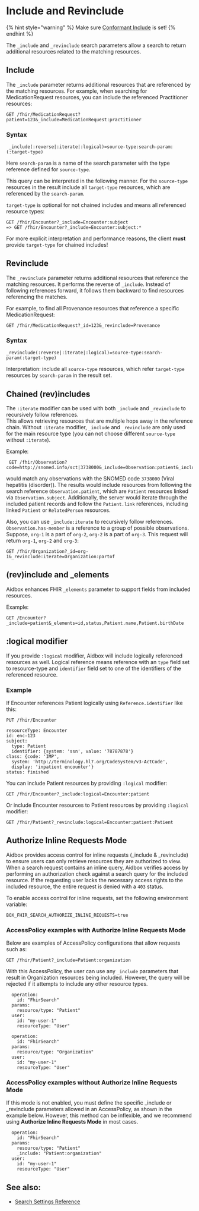 # Include and Revinclude

{% hint style="warning" %}
Make sure [Conformant Include](../../../reference/all-settings.md#fhir.search.include.conformant) is set!&#x20;
{% endhint %}

The `_include` and `_revinclude` search parameters allow a search to return additional resources related to the matching resources.

## Include

The `_include` parameter returns additional resources that are referenced by the matching resources. For example, when searching for MedicationRequest resources, you can include the referenced Practitioner resources:

```
GET /fhir/MedicationRequest?patient=123&_include=MedicationRequest:practitioner
```

### Syntax

```
 _include(:reverse|:iterate|:logical)=source-type:search-param:(:target-type)
```

Here `search-param` is a name of the search parameter with the type reference defined for `source-type`.

This query can be interpreted in the following manner. For the `source-type` resources in the result include all `target-type` resources, which are referenced by the `search-param`.

`target-type` is optional for not chained includes and means all referenced resource types:

```
GET /fhir/Encounter?_include=Encounter:subject 
=> GET /fhir/Encounter?_include=Encounter:subject:*
```

For more explicit interpretation and performance reasons, the client **must** provide `target-type` for chained includes!

## Revinclude

The `_revinclude` parameter returns additional resources that reference the matching resources. It performs the reverse of `_include`. Instead of following references forward, it follows them backward to find resources referencing the matches.

For example, to find all Provenance resources that reference a specific MedicationRequest:

```
GET /fhir/MedicationRequest?_id=123&_revinclude=Provenance
```

### Syntax

```
_revinclude(:reverse|:iterate|:logical)=source-type:search-param(:target-type)
```

Interpretation: include all `source-type` resources, which refer `target-type` resources by `search-param` in the result set.

## Chained (rev)includes

The `:iterate` modifier can be used with both `_include` and `_revinclude` to recursively follow references.\
This allows retrieving resources that are multiple hops away in the reference chain. Without `:iterate` modifier, `_include` and `_revinclude` are only used for the main resource type (you can not choose different `source-type` without `:iterate`).

Example:

```
 GET /fhir/Observation?code=http://snomed.info/sct|3738000&_include=Observation:patient&_include:iterate=Patient:link
```

would match any observations with the SNOMED code `3738000` (Viral hepatitis (disorder)). The results would include resources from following the search reference `Observation.patient`, which are `Patient` resources linked via `Observation.subject`. Additionally, the server would iterate through the included patient records and follow the `Patient.link` references, including linked `Patient` or `RelatedPerson` resources.

Also, you can use `_include:iterate` to recursively follow references. `Observation.has-member` is a reference to a group of possible observations. Suppose, `org-1` is a part of `org-2`, `org-2` is a part of `org-3`. This request will return `org-1`, `org-2` and `org-3`:

```
GET /fhir/Organization?_id=org-1&_revinclude:iterate=Organization:partof
```

## (rev)include and \_elements

Aidbox enhances FHIR `_elements` parameter to support fields from included resources.

Example:

```
GET /Encounter?_include=patient&_elements=id,status,Patient.name,Patient.birthDate
```

## :logical modifier

If you provide `:logical` modifier, Aidbox will include logically referenced resources as well. Logical reference means reference with an  `type` field set to resource-type and `identifier` field set to one of the identifiers of the referenced resource.

### Example

If Encounter references Patient logically using `Reference.identifier` like this:

```
PUT /fhir/Encounter

resourceType: Encounter
id: enc-123
subject: 
  type: Patient
  identifier: {system: 'ssn', value: '78787878'}
class: {code: 'IMP', 
  system: 'http://terminology.hl7.org/CodeSystem/v3-ActCode', 
  display: 'inpatient encounter'}
status: finished
```

You can include Patient resources by providing `:logical` modifier:

```
GET /fhir/Encounter?_include:logical=Encounter:patient
```

Or include Encounter resources to Patient resources by providing `:logical` modifier:

```
GET /fhir/Patient?_revinclude:logical=Encounter:patient:Patient
```

## Authorize Inline Requests Mode

Aidbox provides access control for inline requests (\_include & \_revinclude) to ensure users can only retrieve resources they are authorized to view. When a search request contains an inline query, Aidbox verifies access by performing an authorization check against a search query for the included resource. If the requesting user lacks the necessary access rights to the included resource, the entire request is denied with a `403` status.

To enable access control for inline requests, set the following environment variable:

```
BOX_FHIR_SEARCH_AUTHORIZE_INLINE_REQUESTS=true
```

### AccessPolicy examples with Authorize Inline Requests Mode

Below are examples of AccessPolicy configurations that allow requests such as:

```
GET /fhir/Patient?_include=Patient:organization
```

With this AccessPolicy, the user can use any `_include` parameters that result in Organization resources being included. However, the query will be rejected if it attempts to include any other resource types.

```
  operation:
    id: "FhirSearch"
  params:
    resource/type: "Patient"
  user:
    id: "my-user-1"
    resourceType: "User"

  operation:
    id: "FhirSearch"
  params:
    resource/type: "Organization"
  user:
    id: "my-user-1"
    resourceType: "User"
```

### AccessPolicy examples without Authorize Inline Requests Mode

If this mode is not enabled, you must define the specific \_include or \_revinclude parameters allowed in an AccessPolicy, as shown in the example below. However, this method can be inflexible, and we recommend using **Authorize Inline Requests Mode** in most cases.

```
  operation:
    id: "FhirSearch"
  params:
    resource/type: "Patient"
    _include: "Patient:organization"
  user:
    id: "my-user-1"
    resourceType: "User"
```

## See also:

* [Search Settings Reference](../../../reference/all-settings.md#search)
